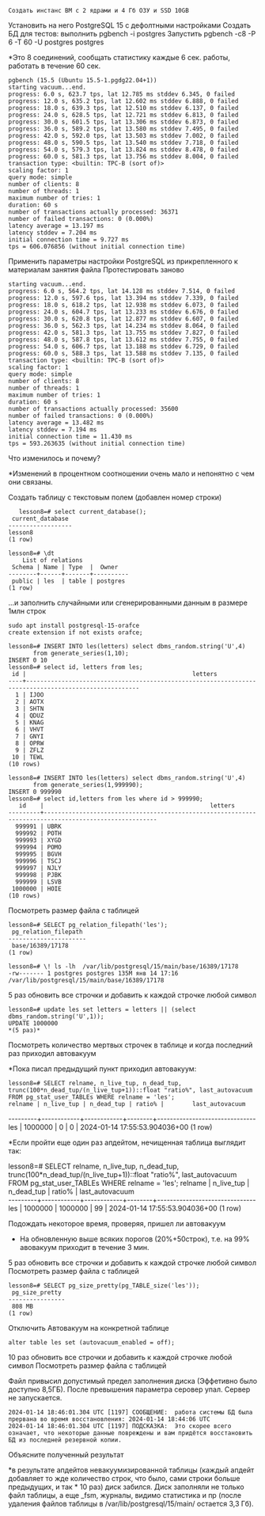 
    Создать инстанс ВМ с 2 ядрами и 4 Гб ОЗУ и SSD 10GB
Установить на него PostgreSQL 15 с дефолтными настройками
Создать БД для тестов: выполнить pgbench -i postgres
Запустить pgbench -c8 -P 6 -T 60 -U postgres postgres

*Это 8 соединений, сообщать статистику каждые 6 сек. работы, работать в течение 60 сек. 
    
    pgbench (15.5 (Ubuntu 15.5-1.pgdg22.04+1))
    starting vacuum...end.
    progress: 6.0 s, 623.7 tps, lat 12.785 ms stddev 6.345, 0 failed
    progress: 12.0 s, 635.2 tps, lat 12.602 ms stddev 6.888, 0 failed
    progress: 18.0 s, 639.3 tps, lat 12.510 ms stddev 6.137, 0 failed
    progress: 24.0 s, 628.5 tps, lat 12.721 ms stddev 6.813, 0 failed
    progress: 30.0 s, 601.5 tps, lat 13.306 ms stddev 6.873, 0 failed
    progress: 36.0 s, 589.2 tps, lat 13.580 ms stddev 7.495, 0 failed
    progress: 42.0 s, 592.0 tps, lat 13.503 ms stddev 7.002, 0 failed
    progress: 48.0 s, 590.5 tps, lat 13.540 ms stddev 7.718, 0 failed
    progress: 54.0 s, 579.3 tps, lat 13.824 ms stddev 8.478, 0 failed
    progress: 60.0 s, 581.3 tps, lat 13.756 ms stddev 8.004, 0 failed
    transaction type: <builtin: TPC-B (sort of)>
    scaling factor: 1
    query mode: simple
    number of clients: 8
    number of threads: 1
    maximum number of tries: 1
    duration: 60 s
    number of transactions actually processed: 36371
    number of failed transactions: 0 (0.000%)
    latency average = 13.197 ms
    latency stddev = 7.204 ms
    initial connection time = 9.727 ms
    tps = 606.076856 (without initial connection time)

    
Применить параметры настройки PostgreSQL из прикрепленного к материалам занятия файла
Протестировать заново
    
    starting vacuum...end.
    progress: 6.0 s, 564.2 tps, lat 14.128 ms stddev 7.514, 0 failed
    progress: 12.0 s, 597.6 tps, lat 13.394 ms stddev 7.339, 0 failed
    progress: 18.0 s, 618.2 tps, lat 12.938 ms stddev 6.073, 0 failed
    progress: 24.0 s, 604.7 tps, lat 13.233 ms stddev 6.676, 0 failed
    progress: 30.0 s, 620.8 tps, lat 12.877 ms stddev 6.607, 0 failed
    progress: 36.0 s, 562.3 tps, lat 14.234 ms stddev 8.064, 0 failed
    progress: 42.0 s, 581.3 tps, lat 13.755 ms stddev 7.827, 0 failed
    progress: 48.0 s, 587.8 tps, lat 13.612 ms stddev 7.755, 0 failed
    progress: 54.0 s, 606.7 tps, lat 13.188 ms stddev 6.729, 0 failed
    progress: 60.0 s, 588.3 tps, lat 13.588 ms stddev 7.135, 0 failed
    transaction type: <builtin: TPC-B (sort of)>
    scaling factor: 1
    query mode: simple
    number of clients: 8
    number of threads: 1
    maximum number of tries: 1
    duration: 60 s
    number of transactions actually processed: 35600
    number of failed transactions: 0 (0.000%)
    latency average = 13.482 ms
    latency stddev = 7.194 ms
    initial connection time = 11.430 ms
    tps = 593.263635 (without initial connection time)

Что изменилось и почему?
    
*Изменений в процентном соотношении очень мало и непонятно с чем они связаны.     
    
Создать таблицу с текстовым полем (добавлен номер строки)

    
       lesson8=# select current_database();
	 current_database 
	------------------
 	lesson8
	(1 row)
	
    lesson8=# \dt
        List of relations
     Schema | Name | Type  |  Owner   
    --------+------+-------+----------
     public | les  | table | postgres
    (1 row)


...и заполнить случайными или сгенерированными данным в размере 1млн строк

    sudo apt install postgresql-15-orafce
    create extension if not exists orafce;

 	lesson8=# INSERT INTO les(letters) select dbms_random.string('U',4) 
           from generate_series(1,10);
    INSERT 0 10
    lesson8=# select id, letters from les;
     id |                                               letters                                                
    ----+------------------------------------------------------------------------------------------------------
      1 | IJOO                                                                                                
      2 | AOTX                                                                                                
      3 | SHTN                                                                                                
      4 | QDUZ                                                                                                
      5 | KNAG                                                                                                
      6 | VHVT                                                                                                
      7 | GNYI                                                                                                
      8 | OPRW                                                                                                
      9 | ZFLZ                                                                                                
     10 | TEWL                                                                                                
    (10 rows)

    lesson8=# INSERT INTO les(letters) select dbms_random.string('U',4) 
           from generate_series(1,999990);
    INSERT 0 999990
    lesson8=# select id,letters from les where id > 999990;
       id    |                                               letters                                                
    ---------+------------------------------------------------------------------------------------------------------
      999991 | UBRK                                                                                                
      999992 | POTH                                                                                                
      999993 | XYGD                                                                                                
      999994 | POMO                                                                                                
      999995 | BGVH                                                                                                
      999996 | TSCJ                                                                                                
      999997 | NJLY                                                                                                
      999998 | PJBK                                                                                                
      999999 | LSVB                                                                                                
     1000000 | HOIE                                                                                                
    (10 rows)

   
Посмотреть размер файла с таблицей

    lesson8=# SELECT pg_relation_filepath('les');
     pg_relation_filepath 
    ----------------------
     base/16389/17178
    (1 row)

    lesson8=# \! ls -lh  /var/lib/postgresql/15/main/base/16389/17178
    -rw------- 1 postgres postgres 135M янв 14 17:16 /var/lib/postgresql/15/main/base/16389/17178

5 раз обновить все строчки и добавить к каждой строчке любой символ

    lesson8=# update les set letters = letters || (select dbms_random.string('U',1));
    UPDATE 1000000
    *(5 раз)*

Посмотреть количество мертвых строчек в таблице и когда последний раз приходил автовакуум
    
*Пока писал предыдущий пункт приходил автовакуум:


    lesson8=# SELECT relname, n_live_tup, n_dead_tup, trunc(100*n_dead_tup/(n_live_tup+1))::float "ratio%", last_autovacuum FROM pg_stat_user_TABLEs WHERE relname = 'les';
    relname | n_live_tup | n_dead_tup | ratio% |        last_autovacuum        
   ---------+------------+------------+--------+-------------------------------
    les     |    1000000 |          0 |      0 | 2024-01-14 17:55:53.904036+00
   (1 row)


*Если пройти еще один раз апдейтом, нечищенная таблица выглядит так: 



   lesson8=# SELECT relname, n_live_tup, n_dead_tup, trunc(100*n_dead_tup/(n_live_tup+1))::float "ratio%", last_autovacuum FROM pg_stat_user_TABLEs WHERE relname = 'les';
    relname | n_live_tup | n_dead_tup | ratio% |        last_autovacuum        
   ---------+------------+------------+--------+-------------------------------
    les     |    1000000 |    1000000 |     99 | 2024-01-14 17:55:53.904036+00
   (1 row)


Подождать некоторое время, проверяя, пришел ли автовакуум
    
* На обновленную выше всяких порогов  (20%+50строк), т.е. на  99% авовакуум приходит в течение 3 мин.

5 раз обновить все строчки и добавить к каждой строчке любой символ
Посмотреть размер файла с таблицей

    lesson8=# SELECT pg_size_pretty(pg_TABLE_size('les'));
     pg_size_pretty 
    ----------------
     808 MB
    (1 row)

Отключить Автовакуум на конкретной таблице

    alter table les set (autovacuum_enabled = off);

10 раз обновить все строчки и добавить к каждой строчке любой символ
Посмотреть размер файла с таблицей

Файл привысил допустимый предел заполнения диска (Эффетивно было доступно 8,5ГБ). После превышения параметра серовер упал. Сервер не запускается.

    2024-01-14 18:46:01.304 UTC [1197] СООБЩЕНИЕ:  работа системы БД была прервана во время восстановления: 2024-01-14 18:44:06 UTC
    2024-01-14 18:46:01.304 UTC [1197] ПОДСКАЗКА:  Это скорее всего означает, что некоторые данные повреждены и вам придётся восстановить БД из последней резервной копии.


Объясните полученный результат

*в результате апдейтов невакуумизированной таблицы (каждый апдейт добавляет то жде количество строк, что было, сами строки больше предыдущих, и так * 10 раз) диск забился. Диск заполняли не только файл таблицы, а еще _fsm, журналы, видимо статистика и пр (после удаления файлов таблицы в /var/lib/postgresql/15/main/ остается 3,3 Гб).


